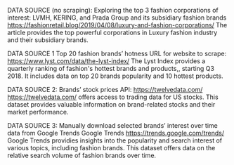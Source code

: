 DATA SOURCE (no scraping): Exploring the top 3 fashion corporations of interest: LVMH, KERING, and Prada Group and its subsidiary fashion brands
https://fashionretail.blog/2019/04/08/luxury-and-fashion-corporations/ 
The article provides the top powerful corporations in Luxury fashion industry and their subsidiary brands. 

DATA SOURCE 1 Top 20 fashion brands’ hotness 
URL for website to scrape: https://www.lyst.com/data/the-lyst-index/
The Lyst Index provides a quarterly ranking of fashion's hottest brands and products,, starting Q3 2018. It includes data on top 20 brands popularity and 10 hottest products.

DATA SOURCE 2: Brands’ stock prices
API: https://twelvedata.com/
https://twelvedata.com/ offers access to trading data for US stocks. This dataset provides valuable information on brand-related stocks and their market performance.

DATA SOURCE 3: Manually download selected brands’ interest over time data from Google Trends
Google Trends https://trends.google.com/trends/ 
Google Trends providies insights into the popularity and search interest of various topics, including fashion brands. This dataset offers data on the relative search volume of fashion brands over time.

